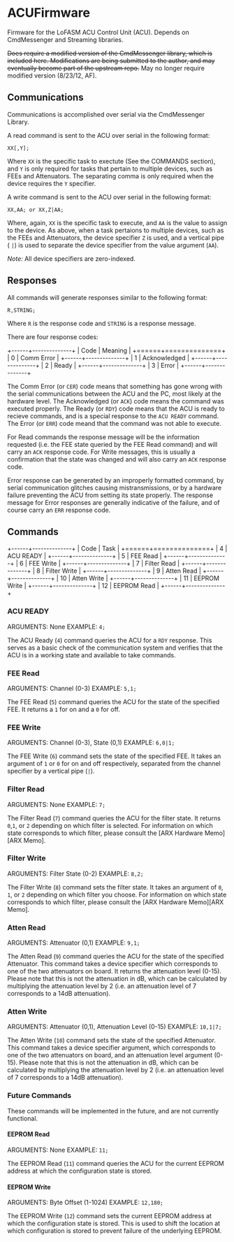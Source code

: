 ACUFirmware
===========

Firmware for the LoFASM ACU Control Unit (ACU). Depends on CmdMessenger and
Streaming libraries.

~~Does require a modified version of the CmdMessenger library, which is included
here. Modifications are being submitted to the author, and may eventually become
part of the upstream repo.~~ 
May no longer require modified version (8/23/12, AF).

Communications
--------------

Communications is accomplished over serial via the CmdMessenger Library.

A read command is sent to the ACU over serial in the following format:

    XX[,Y];

Where `XX` is the specific task to exectute (See the COMMANDS section), and `Y`
is only required for tasks that pertain to multiple devices, such as FEEs and
Attenuators. The separating comma is only required when the device requires the
`Y` specifier.

A write command is sent to the ACU over serial in the following format:

    XX,AA; or XX,Z|AA;

Where, again, `XX` is the specific task to execute, and `AA` is the value to
assign to the device. As above, when a task pertaions to multiple devices, such
as the FEEs and Attenuators, the device specifier `Z` is used, and a vertical
pipe ( `|`) is used to separate the device specifier from the value argument
(`AA`).

*Note:* All device specifiers are zero-indexed.

Responses
---------

All commands will generate responses similar to the following format: 

    R,STRING;

Where `R` is the response code and `STRING` is a response message.

There are four response codes:

+------+--------------+
| Code |    Meaning   |
+======+==============+
|  0   |  Comm Error  |
+------+--------------+
|  1   | Acknowledged |
+------+--------------+
|  2   |    Ready     |
+------+--------------+
|  3   |    Error     |
+------+--------------+

The Comm Error (or `CER`) code means that something has gone wrong with the
serial communications between the ACU and the PC, most likely at the hardware
level.  The Acknowledged (or `ACK`) code means the command was executed
properly. The Ready (or `RDY`) code means that the ACU is ready to recieve
commands, and is a special response to the `ACU READY` command. The Error (or
`ERR`) code meand that the command was not able to execute.

For Read commands the response message will be the information requested (i.e.
the FEE state queried by the FEE Read command) and will carry an `ACK` response
code. For Write messages, this is usually a confirmation that the state was
changed and will also carry an `ACK` response code. 

Error response can be generated by an improperly formatted command, by serial
communication glitches causing mistransmissions, or by a hardware failure
preventing the ACU from setting its state properly. The response message for
Error responses are generally indicative of the failure, and of course carry an
`ERR` response code.

Commands
--------


+------+--------------+
| Code |     Task     |
+======+==============+
|  4   |  ACU READY   |
+------+--------------+
|  5   |   FEE Read   |
+------+--------------+
|  6   |  FEE Write   |
+------+--------------+
|  7   | Filter Read  |
+------+--------------+
|  8   | Filter Write |
+------+--------------+
|  9   |  Atten Read  |
+------+--------------+
|  10  | Atten Write  |
+------+--------------+
|  11  | EEPROM Write |
+------+--------------+
|  12  | EEPROM Read  |
+------+--------------+

### ACU READY ###
ARGUMENTS: None
EXAMPLE: `4;`

The ACU Ready (`4`) command queries the ACU for a `RDY` response. This serves
as a basic check of the communication system and verifies that the ACU is in a
working state and available to take commands.

### FEE Read ###
ARGUMENTS: Channel (0-3)
EXAMPLE: `5,1;`

The FEE Read (`5`) command queries the ACU for the state of the specified FEE.
It returns a `1` for on and a `0` for off. 

### FEE Write ###
ARGUMENTS: Channel (0-3), State (0,1)
EXAMPLE: `6,0|1;`

The FEE Write (`6`) command sets the state of the specified FEE. It takes an
argument of `1` or `0` for on and off respectively, separated from the channel
specifier by a vertical pipe (`|`).

### Filter Read ###
ARGUMENTS: None
EXAMPLE: `7;`

The Filter Read (`7`) command queries the ACU for the filter state. It returns
`0`,`1`, or `2` depending on which filter is selected. For information on which
state corresponds to which filter, please consult the [ARX Hardware Memo][ARX
Memo]. 

### Filter Write ###
ARGUMENTS: Filter State (0-2)
EXAMPLE: `8,2;`

The Filter Write (`8`) command sets the filter state. It takes an argument of
`0`, `1`, or `2` depending on which filter you choose. For information on which
state corresponds to which filter, please consult the [ARX Hardware Memo][ARX
Memo]. 

### Atten Read ###
ARGUMENTS: Attenuator (0,1)
EXAMPLE: `9,1;`

The Atten Read (`9`) command queries the ACU for the state of the specified
Attenuator. This command takes a device specifier which corresponds to one of
the two attenuators on board. It returns the attenuation level (0-15). Please
note that this is not the attenuation in dB, which can be calculated by
multiplying the attenuation level by 2 (i.e. an attenuation level of 7
corresponds to a 14dB attenuation).

### Atten Write ###
ARGUMENTS: Attenuator (0,1), Attenuation Level (0-15)
EXAMPLE: `10,1|7;`

The Atten Write (`10`) command sets the state of the specified Attenuator. This
command takes a device specifier argument, which corresponds to one of the two
attenuators on board, and an attenuation level argument (0-15). Please note
that this is not the attenuation in dB, which can be calculated by multiplying
the attenuation level by 2 (i.e. an attenuation level of 7 corresponds to a 14dB
attenuation).

### Future Commands ###
These commands will be implemented in the future, and are not currently
functional. 

#### EEPROM Read ####
ARGUMENTS: None
EXAMPLE: `11;`

The EEPROM Read (`11`) command queries the ACU for the current EEPROM address at
which the configuration state is stored. 

#### EEPROM Write ####
ARGUMENTS: Byte Offset (1-1024)
EXAMPLE: `12,180;`

The EEPROM Write (`12`) command sets the current EEPROM address at which the
configuration state is stored. This is used to shift the location at which
configuration is stored to prevent failure of the underlying EEPROM.



